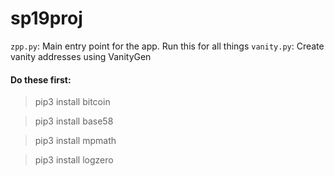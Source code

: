 # sp19proj

`zpp.py`: Main entry point for the app. Run this for all things
`vanity.py`: Create vanity addresses using VanityGen

#### Do these first:

>pip3 install bitcoin

>pip3 install base58

>pip3 install mpmath

>pip3 install logzero
